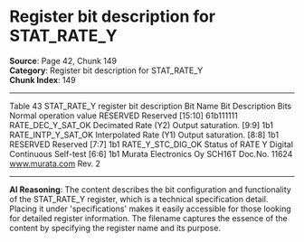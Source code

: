 # Register bit description for STAT_RATE_Y

**Source**: Page 42, Chunk 149  
**Category**: Register bit description for STAT_RATE_Y  
**Chunk Index**: 149

---

Table 43 STAT_RATE_Y register bit description
Bit Name Bit Description Bits Normal operation value
RESERVED Reserved [15:10] 61b111111
RATE_DEC_Y_SAT_OK Decimated Rate (Y2) Output saturation. [9:9] 1b1
RATE_INTP_Y_SAT_OK Interpolated Rate (Y1) Output saturation. [8:8] 1b1
RESERVED Reserved [7:7] 1b1
RATE_Y_STC_DIG_OK Status of RATE Y Digital Continuous Self-test [6:6] 1b1
Murata Electronics Oy SCH16T Doc.No. 11624
www.murata.com Rev. 2

---

**AI Reasoning**: The content describes the bit configuration and functionality of the STAT_RATE_Y register, which is a technical specification detail. Placing it under 'specifications' makes it easily accessible for those looking for detailed register information. The filename captures the essence of the content by specifying the register name and its purpose.
